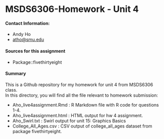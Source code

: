 # MSDS6306-Homework - Unit 4
#### Contact Information:
  + Andy Ho
  + atho@smu.edu
  
#### Sources for this assignment
  + Package::fivethirtyeight

#### Summary
This is a Github repository for my homework for unit 4 from MSDS6306 class. <br> 
In this directory, you will find all the file relevant to homework submission: <br>
* Aho_live4assignment.Rmd : R Markdown file with R code for questions 1-4.
* Aho_live4assignment.html : HTML output for hw 4 assignment.
* Aho_Swirl.txt : Swirl output for unit 15: Graphics Basics
* College_All_Ages.csv : CSV output of college_all_ages dataset from package fivethirtyeight.
